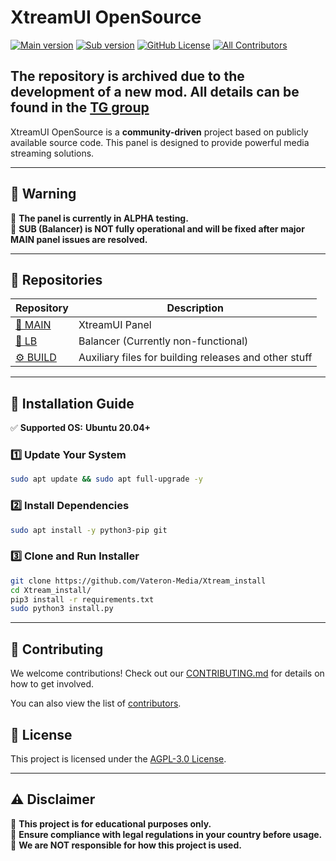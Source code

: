 # **XtreamUI OpenSource**  
[![Main version](https://img.shields.io/github/v/release/Vateron-Media/Xtream_main?label=Main%20Release&color=green)](https://github.com/Vateron-Media/Xtream_main/)
[![Sub version](https://img.shields.io/github/v/release/Vateron-Media/Xtream_lb?label=LB%20Release&color=blue)](https://github.com/Vateron-Media/Xtream_lb/)
[![GitHub License](https://img.shields.io/github/license/Vateron-Media/Xtream_install)](LICENSE)
[![All Contributors](https://img.shields.io/badge/all_contributors-2-orange.svg)](CONTRIBUTORS.md)

## The repository is archived due to the development of a new mod. All details can be found in the [TG group](https://t.me/+Z6pJHzrvrMEyMDYy)

XtreamUI OpenSource is a **community-driven** project based on publicly available source code. This panel is designed to provide powerful media streaming solutions.

---

## 🚨 **Warning**
🔴 **The panel is currently in ALPHA testing.**  
🔴 **SUB (Balancer) is NOT fully operational and will be fixed after major MAIN panel issues are resolved.**  

---

## 📂 **Repositories**  
| Repository | Description |
|------------|-------------|
| [🔹 MAIN](https://github.com/Vateron-Media/Xtream_main) | XtreamUI Panel |
| [🔸 LB](https://github.com/Vateron-Media/Xtream_lb) | Balancer (Currently non-functional) |
| [⚙ BUILD](https://github.com/Vateron-Media/Xtream_build) | Auxiliary files for building releases and other stuff |

---

## 💾 **Installation Guide**
✅ **Supported OS:** **Ubuntu 20.04+**  

### 1️⃣ **Update Your System**
```sh
sudo apt update && sudo apt full-upgrade -y
```

### 2️⃣ **Install Dependencies**
```sh
sudo apt install -y python3-pip git
```

### 3️⃣ **Clone and Run Installer**
```sh
git clone https://github.com/Vateron-Media/Xtream_install
cd Xtream_install/
pip3 install -r requirements.txt
sudo python3 install.py
```

---

## 🤝 Contributing
We welcome contributions! Check out our [CONTRIBUTING.md](https://github.com/Vateron-Media/Xtream_main/blob/main/CONTRIBUTING.md) for details on how to get involved.

You can also view the list of [contributors](https://github.com/Vateron-Media/Xtream_install/blob/main/CONTRIBUTORS.md).


## 📜 License
This project is licensed under the [AGPL-3.0 License](LICENSE).

---

## ⚠ **Disclaimer**
📌 **This project is for educational purposes only.**  
📌 **Ensure compliance with legal regulations in your country before usage.**  
📌 **We are NOT responsible for how this project is used.**  
